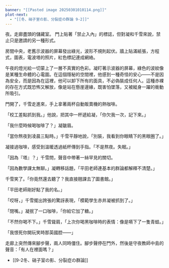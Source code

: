 ```yaml
---
banner: "[[Pasted image 20250301010114.png]]"
plot-next:
  - "[[冬、硝子室の影、分裂症の群論 9-2]]"
---
```


夜。走廊盡頭的儲藏室。
門上貼著「禁止入內」的標誌，但對凝和千雪來說，禁止只是邀請的另一種形式。

房間中央，老舊示波器的屏幕發出綠光，波形不規則起伏。牆上貼滿紙張，方程式，圖表，電波塔的照片，紅色標記連成網絡。

午夜的燈光給一切蒙上了一層不真實的色彩。凝盯著示波器的屏幕，綠色的波紋像是某種生命體的心電圖。在這個隱秘的空間裡，他感到一種奇怪的安心——不是因為安全，而是因為在這裡，他可以卸下所有的面具，不必偽裝成任何人。這種赤裸的存在方式既恐怖又解放，像是站在懸崖邊緣，既害怕墜落，又被縱身一躍的衝動所吸引。

門開了，千雪走進來，手上拿著兩杯自動販賣機的熱咖啡。

「校工差點抓到我。」他說，把其中一杯遞給凝，「你欠我一次，記下來。」

「我什麼時候喝咖啡了？」凝皺眉。

「當你熬夜到凌晨三點時。」千雪平靜地說，「別裝，我看到你眼睛下的黑眼圈了。」

凝接過咖啡，感受到溫暖透過紙杯傳到手指。「不是熬夜。失眠。」

「因為『塔』？」千雪問，聲音中帶著一絲罕見的關切。

「因為數學課太無聊。」凝轉移話題，「平田老師連基本的群論都解釋不清楚。」

千雪笑了。「你竟然還去聽了？我直接翹課去了圖書館。」

「平田老師剛好點了我的名。」

「哎呀，」千雪擺出誇張的驚訝表現，「模範學生赤井凝被抓到了。」

「閉嘴。」凝抿了一口咖啡，「你給它加了糖。」

「不然你喝不下。」千雪聳肩，「上次你喝黑咖啡時的表情：像是嚥下了一隻青蛙。」

「我恨死你開玩笑時那英國腔——」

走廊上突然傳來腳步聲，兩人同時僵住。腳步聲停在門外，然後是守夜教師中島的聲音：「有人在裡面嗎？」




  - [[9-2冬、硝子室の影、分裂症の群論]]
